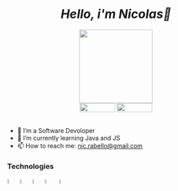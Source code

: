 <h1 align="center"><i>Hello, i'm Nicolas👋</i></h1>

<div id="header" align="center">
  <a href="https://matias.me/nsfw/">
    <img src="https://media.giphy.com/media/Oj25fisQ3zhukVWY96/giphy.gif" width="170"/>
  </a> 
</div>
<div id="badges" align="center">
  <a href="https://www.instagram.com/nicolas_rabellop/"><img src=https://img.shields.io/badge/Instagram-red?logo=instagram&logoColor=white width="82" height="21px"></a>
  <a href="https://www.linkedin.com/in/nicolas-rabello-3385a8231"><img src=https://img.shields.io/badge/Linkedin-blue?logo=linkedIn&logoColor=white width="82" height="21px"></a>
</div>

<br>
<!--
<img src="https://github-readme-stats.vercel.app/api/top-langs/?username=NRabello&layout=compact">
-->

- 🔭 I’m a Software Devoloper <br>
- 🌱 I’m currently learning Java and JS <br>
- 📫 How to reach me: nic.rabello@gmail.com <br>


<div>
<h3>Technologies</h3>
<img src="https://cdn.jsdelivr.net/gh/devicons/devicon@latest/icons/java/java-original.svg" width="5%"/> <img src="https://cdn.jsdelivr.net/gh/devicons/devicon/icons/csharp/csharp-original.svg" width="5%"/> <img src="https://cdn.jsdelivr.net/gh/devicons/devicon@latest/icons/react/react-original.svg" width="5%"/> <img src="https://cdn.jsdelivr.net/gh/devicons/devicon/icons/mysql/mysql-original-wordmark.svg" width="5%" />  &zwnj; <img src="https://cdn.jsdelivr.net/gh/devicons/devicon@latest/icons/microsoftsqlserver/microsoftsqlserver-plain-wordmark.svg" width="5%"/>

         
          
</div>


